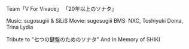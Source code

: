 Team「V For Vivace」
「20年以上のソナタ」

Music: sugosugiii & SiLiS
Movie: sugosugiii
BMS: NXC, Toshiyuki Doma, Trina Lydia

Tribute to "七つの鍵盤のためのソナタ"
And In Memory of SHIKI